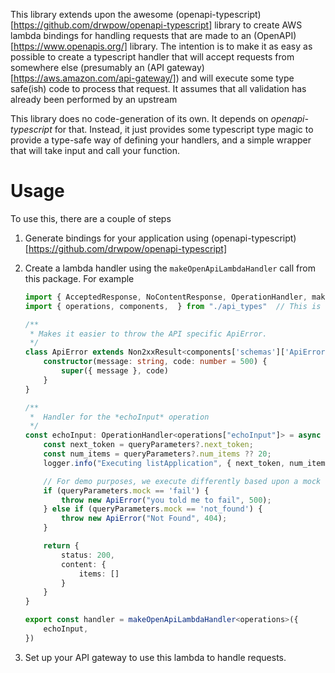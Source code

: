 This library extends upon the awesome (openapi-typescript)[https://github.com/drwpow/openapi-typescript] library to create AWS lambda bindings for handling requests that are made to an (OpenAPI)[https://www.openapis.org/] library. The intention is to make it as easy as possible to create a typescript handler that will accept requests from somewhere else (presumably an (API gateway)[https://aws.amazon.com/api-gateway/]) and will execute some type safe(ish) code to process that request.  It assumes that all validation has already been performed by an upstream 

This library does no code-generation of its own.  It depends on *openapi-typescript* for that. Instead, it just provides some typescript type magic to provide a type-safe way of defining your handlers, and a simple wrapper that will take input and call your function.


# Usage

To use this, there are a couple of steps

1. Generate bindings for your application using (openapi-typescript)[https://github.com/drwpow/openapi-typescript]
1. Create a lambda handler using the `makeOpenApiLambdaHandler` call from this package.  For example

    ```typescript
    import { AcceptedResponse, NoContentResponse, OperationHandler, makeOpenApiLambdaHandler, Non2xxResult } from "openapi-typescript-aws-handler"
    import { operations, components,  } from "./api_types"  // This is the file you generated using openapi-typescript

    /**
     * Makes it easier to throw the API specific ApiError.
     */
    class ApiError extends Non2xxResult<components['schemas']['ApiError']> {
        constructor(message: string, code: number = 500) {
            super({ message }, code)
        }
    }

    /**
     *  Handler for the *echoInput* operation
     */
    const echoInput: OperationHandler<operations["echoInput"]> = async ({ queryParameters }) => {
        const next_token = queryParameters?.next_token;
        const num_items = queryParameters?.num_items ?? 20;
        logger.info("Executing listApplication", { next_token, num_items });

        // For demo purposes, we execute differently based upon a mock query parameter passed in
        if (queryParameters.mock == 'fail') {
            throw new ApiError("you told me to fail", 500);
        } else if (queryParameters.mock == 'not_found') {
            throw new ApiError("Not Found", 404);
        }

        return {
            status: 200,
            content: {
                items: []
            }
        }
    }

    export const handler = makeOpenApiLambdaHandler<operations>({
        echoInput,
    })
    ```
1. Set up your API gateway to use this lambda to handle requests. 